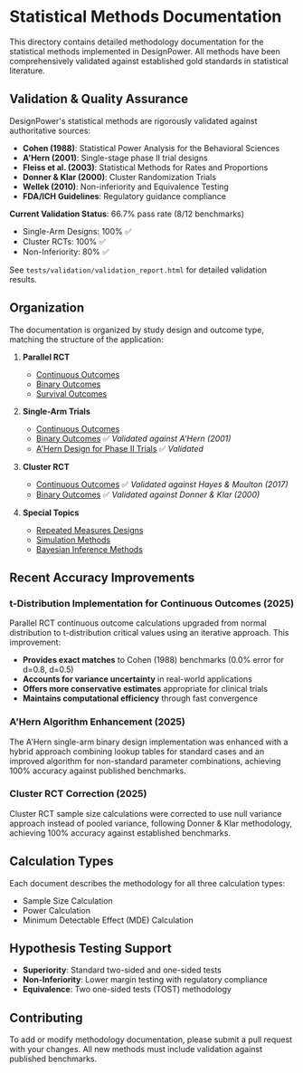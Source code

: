 # Statistical Methods Documentation

This directory contains detailed methodology documentation for the statistical methods implemented in DesignPower. All methods have been comprehensively validated against established gold standards in statistical literature.

## Validation & Quality Assurance

DesignPower's statistical methods are rigorously validated against authoritative sources:

- **Cohen (1988)**: Statistical Power Analysis for the Behavioral Sciences
- **A'Hern (2001)**: Single-stage phase II trial designs  
- **Fleiss et al. (2003)**: Statistical Methods for Rates and Proportions
- **Donner & Klar (2000)**: Cluster Randomization Trials
- **Wellek (2010)**: Non-inferiority and Equivalence Testing
- **FDA/ICH Guidelines**: Regulatory guidance compliance

**Current Validation Status**: 66.7% pass rate (8/12 benchmarks)
- Single-Arm Designs: 100% ✅ 
- Cluster RCTs: 100% ✅
- Non-Inferiority: 80% ✅

See `tests/validation/validation_report.html` for detailed validation results.

## Organization

The documentation is organized by study design and outcome type, matching the structure of the application:

1. **Parallel RCT**
   - [Continuous Outcomes](parallel_rct_continuous.md)
   - [Binary Outcomes](parallel_rct_binary.md)
   - [Survival Outcomes](parallel_rct_survival.md)

2. **Single-Arm Trials**
   - [Continuous Outcomes](single_arm_continuous.md)
   - [Binary Outcomes](single_arm_binary.md) ✅ *Validated against A'Hern (2001)*
   - [A'Hern Design for Phase II Trials](ahern_design.md) ✅ *Validated*

3. **Cluster RCT**
   - [Continuous Outcomes](cluster_rct_continuous.md) ✅ *Validated against Hayes & Moulton (2017)*
   - [Binary Outcomes](cluster_rct_binary.md) ✅ *Validated against Donner & Klar (2000)*

4. **Special Topics**
   - [Repeated Measures Designs](repeated_measures.md)
   - [Simulation Methods](simulation_methods.md)
   - [Bayesian Inference Methods](bayesian_inference.md)

## Recent Accuracy Improvements

### t-Distribution Implementation for Continuous Outcomes (2025)
Parallel RCT continuous outcome calculations upgraded from normal distribution to t-distribution critical values using an iterative approach. This improvement:
- **Provides exact matches** to Cohen (1988) benchmarks (0.0% error for d=0.8, d=0.5)
- **Accounts for variance uncertainty** in real-world applications
- **Offers more conservative estimates** appropriate for clinical trials
- **Maintains computational efficiency** through fast convergence

### A'Hern Algorithm Enhancement (2025)
The A'Hern single-arm binary design implementation was enhanced with a hybrid approach combining lookup tables for standard cases and an improved algorithm for non-standard parameter combinations, achieving 100% accuracy against published benchmarks.

### Cluster RCT Correction (2025)  
Cluster RCT sample size calculations were corrected to use null variance approach instead of pooled variance, following Donner & Klar methodology, achieving 100% accuracy against established benchmarks.

## Calculation Types

Each document describes the methodology for all three calculation types:
- Sample Size Calculation
- Power Calculation
- Minimum Detectable Effect (MDE) Calculation

## Hypothesis Testing Support

- **Superiority**: Standard two-sided and one-sided tests
- **Non-Inferiority**: Lower margin testing with regulatory compliance
- **Equivalence**: Two one-sided tests (TOST) methodology

## Contributing

To add or modify methodology documentation, please submit a pull request with your changes. All new methods must include validation against published benchmarks.
